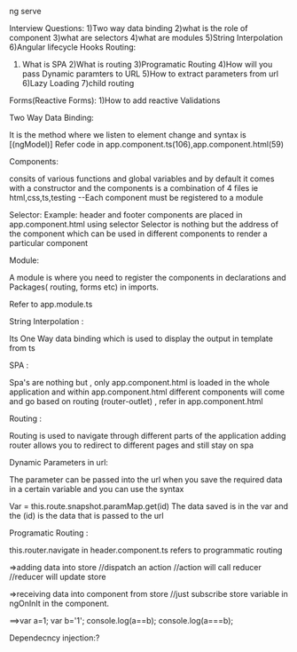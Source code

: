 <!-- This is how to run UI application -->
ng serve


Interview Questions:
1)Two way data binding
2)what is the role of component
3)what are selectors
4)what are modules
5)String Interpolation
6)Angular lifecycle Hooks
Routing:
 1) What is SPA
 2)What is routing
 3)Programatic Routing
 4)How will you pass Dynamic paramters to URL
 5)How to extract parameters from url
 6)Lazy Loading
 7)child routing
 
 Forms(Reactive Forms):
 1)How to add reactive Validations
 


Two Way Data Binding:

It is the method where we listen to element change and syntax is [(ngModel)]
Refer code in app.component.ts(106),app.component.html(59)

Components:

 consits of various functions and global variables and by default it comes with  a constructor and the components is a combination of 4 files ie html,css,ts,testing
--Each component must be registered to a module



Selector:
Example: header and footer components are placed in app.component.html using selector
Selector is nothing but the address of the component  which can be used in different components to render a particular component



Module:

A module is where you need to  register the components in declarations and Packages( routing, forms etc) in imports.

Refer to app.module.ts

String Interpolation : 

Its One Way data binding which is used to display the output in template from ts

SPA :

Spa's are nothing but , only app.component.html is loaded in the whole application and within app.component.html different components will come and go based on routing (router-outlet) , refer in app.component.html


Routing :

Routing is used to navigate through different parts of the application adding router allows you to redirect to different pages and still stay on spa

Dynamic Parameters in url:

The parameter can be passed into the url when you save the required data in a certain variable and you can use the syntax

Var = this.route.snapshot.paramMap.get(id)
The data saved is in the var and the (id) is the data that is passed to the url	

Programatic Routing : 

this.router.navigate in header.component.ts refers to programmatic routing

=>adding data into store
//dispatch an action
//action will call reducer
//reducer will update store

=>receiving data into component from store
//just subscribe store variable in ngOnInIt in the component.


==>var a=1;
var  b='1';
console.log(a==b);
console.log(a===b);





Dependecncy injection:?